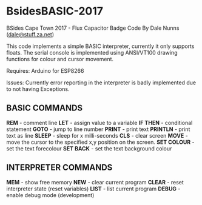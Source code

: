 # BsidesBASIC-2017
BSides Cape Town 2017 - Flux Capacitor Badge Code
By Dale Nunns (dale@stuff.za.net)
 
This code implements a simple BASIC interpreter, currently it only supports floats.
The serial console is implemented using ANSI/VT100 drawing functions for colour and cursor movement.

Requires:
Arduino for ESP8266 

Issues:
  Currently error reporting in the interpreter is badly implemented due to not having Exceptions.

BASIC COMMANDS
---
**REM** - comment line
**LET** - assign value to a variable
**IF THEN** - conditional statement
**GOTO** - jump to line number
**PRINT** - print text
**PRINTLN** - print text as line
**SLEEP** - sleep for x milli-seconds
**CLS** - clear screen
**MOVE** - move the cursor to the specified x,y position on the screen.
**SET COLOUR** - set the text forecolour
**SET BACK** - set the text background colour

INTERPRETER COMMANDS
---
**MEM** - show free memory
**NEW** - clear current program
**CLEAR** - reset interpreter state (reset variables)
**LIST** - list current program
**DEBUG** - enable debug mode (development)
